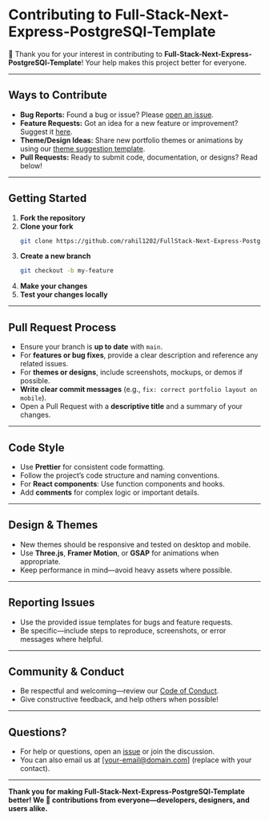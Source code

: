 # Contributing to Full-Stack-Next-Express-PostgreSQl-Template

🎉 Thank you for your interest in contributing to **Full-Stack-Next-Express-PostgreSQl-Template**! Your help makes this project better for everyone.

---

## Ways to Contribute

- **Bug Reports:** Found a bug or issue? Please [open an issue](../../issues/new?template=bug_report.md).
- **Feature Requests:** Got an idea for a new feature or improvement? Suggest it [here](../../issues/new?template=feature_request.md).
- **Theme/Design Ideas:** Share new portfolio themes or animations by using our [theme suggestion template](../../issues/new?template=theme_suggestion.md).
- **Pull Requests:** Ready to submit code, documentation, or designs? Read below!

---

## Getting Started

1. **Fork the repository**
2. **Clone your fork**
    ```bash
    git clone https://github.com/rahil1202/FullStack-Next-Express-PostgreSQL-Template.git
    ```
3. **Create a new branch**
    ```bash
    git checkout -b my-feature
    ```
4. **Make your changes**
5. **Test your changes locally**

---

## Pull Request Process

- Ensure your branch is **up to date** with `main`.
- For **features or bug fixes**, provide a clear description and reference any related issues.
- For **themes or designs**, include screenshots, mockups, or demos if possible.
- **Write clear commit messages** (e.g., `fix: correct portfolio layout on mobile`).
- Open a Pull Request with a **descriptive title** and a summary of your changes.

---

## Code Style

- Use **Prettier** for consistent code formatting.
- Follow the project’s code structure and naming conventions.
- For **React components**: Use function components and hooks.
- Add **comments** for complex logic or important details.

---

## Design & Themes

- New themes should be responsive and tested on desktop and mobile.
- Use **Three.js**, **Framer Motion**, or **GSAP** for animations when appropriate.
- Keep performance in mind—avoid heavy assets where possible.

---

## Reporting Issues

- Use the provided issue templates for bugs and feature requests.
- Be specific—include steps to reproduce, screenshots, or error messages where helpful.

---

## Community & Conduct

- Be respectful and welcoming—review our [Code of Conduct](./CODE_OF_CONDUCT.md).
- Give constructive feedback, and help others when possible!

---

## Questions?

- For help or questions, open an [issue](../../issues/new) or join the discussion.
- You can also email us at [your-email@domain.com] (replace with your contact).

---

**Thank you for making Full-Stack-Next-Express-PostgreSQl-Template better! We 💜 contributions from everyone—developers, designers, and users alike.**

